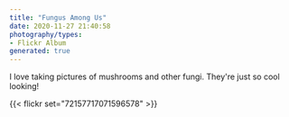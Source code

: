 ```yaml
---
title: "Fungus Among Us"
date: 2020-11-27 21:40:58
photography/types:
- Flickr Album
generated: true
---
```

I love taking pictures of mushrooms and other fungi. They're just so cool looking!

{{< flickr set="72157717071596578" >}}
